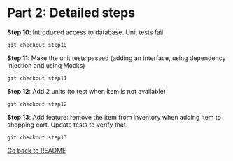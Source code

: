 # Part 2: Detailed steps


**Step 10**: Introduced access to database. Unit tests fail.

`git checkout step10`

**Step 11**: Make the unit tests passed (adding an interface, using dependency injection and using Mocks)

`git checkout step11`

**Step 12**: Add 2 units (to test when item is not available)

`git checkout step12`

**Step 13**: Add feature: remove the item from inventory when adding item to shopping cart. Update tests to verify that.

`git checkout step13`


[Go back to README](README.md)
